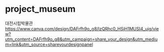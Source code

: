 # project_museum

대전시립박물관
https://www.canva.com/design/DAFrfh9o_g8/lzQRhc0_HSjH1MUSI4_ujg/view?utm_content=DAFrfh9o_g8&utm_campaign=share_your_design&utm_medium=link&utm_source=shareyourdesignpanel
